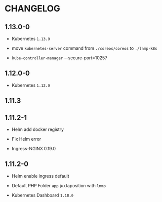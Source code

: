 # CHANGELOG

## 1.13.0-0

* Kubernetes `1.13.0`

* move `kubernetes-server` command from `./coreos/coreos` to `./lnmp-k8s`

* `kube-controller-manager` --secure-port=10257

## 1.12.0-0

* Kubernetes `1.12.0`

## 1.11.3

## 1.11.2-1

* Helm add docker registry

* Fix Helm error

* Ingress-NGINX 0.19.0

## 1.11.2-0

* Helm enable ingress default

* Default PHP Folder `app` juxtaposition with `lnmp`

* Kubernetes Dashboard `1.10.0`
